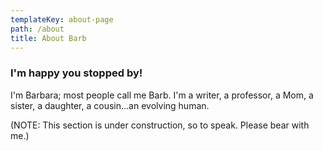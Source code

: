```yaml
---
templateKey: about-page
path: /about
title: About Barb
---
```

### I'm happy you stopped by!

I'm Barbara; most people call me Barb. I'm a writer, a professor, a Mom, a sister, a daughter, a cousin...an evolving human. 



(NOTE: This section is under construction, so to speak. Please bear with me.)